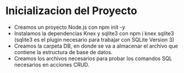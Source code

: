 # Inicializacion del Proyecto

- Creamos un proyecto Node.js con npm init -y
- Instalamos la dependencias Knex y sqlite3 con npm i knex sqlite3  (sqlite3 es el plugin necesario para trabajar con SQLite Version 3) 
- Creamos la carpeta DB, en donde se va a almacenar el archivo que contiene la estructura de base de datos.
- Creamos los archivos necesarios para probar los comandos SQL necesarios en acciones CRUD.
